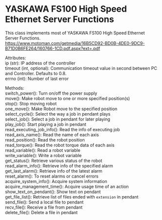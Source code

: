 # YASKAWA FS100 High Speed Ethernet Server Functions
  This class implements most of YASKAWA FS100 High Speed Ethernet Server Functions.  
  https://www.motoman.com/getmedia/16B5CD92-BD0B-4DE0-9DC9-B71D0B6FE264/160766-1CD.pdf.aspx?ext=.pdf

  Attributes:  
      ip (str): IP address of the controller  
      timeout (int, optional): Communication timeout value in second between PC and Controller. Defaults to 0.8.  
      errno (int): Number of last error  

  Methods:  
      switch_power(): Turn on/off the power supply  
      move(): Make robot move to one or more specified position(s)  
      stop(): Stop moving robot  
      one_move(): Make Robot move to the specified position  
      select_cycle(): Select the way a job in pendant plays  
      select_job(): Select a job in pendant for later playing  
      play_job(): Start playing a job in pendant  
      read_executing_job_info(): Read the info of executing job  
      read_axis_name(): Read the name of each axis  
      read_position(): Read the robot position  
      read_torque(): Read the robot torque data of each axis  
      read_variable(): Read a robot variable  
      write_variable(): Write a robot variable  
      get_status(): Retrieve various status of the robot  
      read_alarm_info(): Retrieve info of the specified alarm  
      get_last_alarm(): Retrieve info of the latest alarm  
      reset_alarm(): To reset alarms or cancel errors  
      acquire_system_info(): Acquire system information  
      acquire_management_time(): Acquire usage time of an action  
      show_text_on_pendant(): Show text on pendant  
      get_file_list(): Retrieve list of files ended with `extension` in pendant  
      send_file(): Send a local file to pendant  
      recv_file(): Receive a file from pendant  
      delete_file(): Delete a file in pendant  
      
